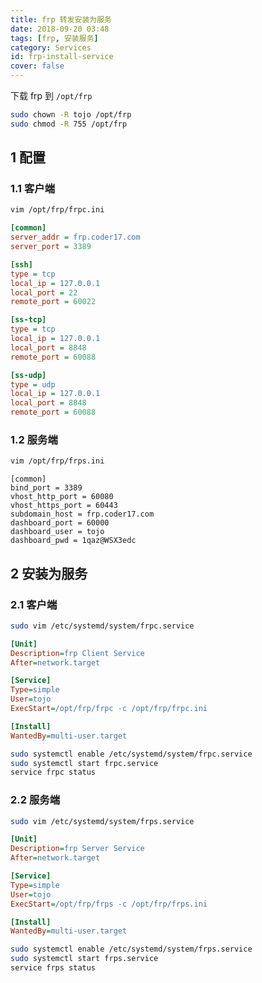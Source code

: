 ```yaml
---
title: frp 转发安装为服务
date: 2018-09-20 03:48
tags: [frp, 安装服务]
category: Services
id: frp-install-service
cover: false
---
```


下载 frp 到 `/opt/frp`

``` bash
sudo chown -R tojo /opt/frp
sudo chmod -R 755 /opt/frp
```

## 1 配置

### 1.1 客户端

``` bash
vim /opt/frp/frpc.ini
```

``` ini
[common]
server_addr = frp.coder17.com
server_port = 3389

[ssh]
type = tcp
local_ip = 127.0.0.1
local_port = 22
remote_port = 60022

[ss-tcp]
type = tcp
local_ip = 127.0.0.1
local_port = 8848
remote_port = 60088

[ss-udp]
type = udp
local_ip = 127.0.0.1
local_port = 8848
remote_port = 60088
```

### 1.2 服务端

``` bash
vim /opt/frp/frps.ini
```

``` ini#
[common]
bind_port = 3389
vhost_http_port = 60080
vhost_https_port = 60443
subdomain_host = frp.coder17.com
dashboard_port = 60000
dashboard_user = tojo
dashboard_pwd = 1qaz@WSX3edc
```

## 2 安装为服务

### 2.1 客户端

``` bash
sudo vim /etc/systemd/system/frpc.service
```

``` ini
[Unit]
Description=frp Client Service
After=network.target

[Service]
Type=simple
User=tojo
ExecStart=/opt/frp/frpc -c /opt/frp/frpc.ini

[Install]
WantedBy=multi-user.target

```

``` bash
sudo systemctl enable /etc/systemd/system/frpc.service
sudo systemctl start frpc.service
service frpc status
```

### 2.2 服务端

``` bash
sudo vim /etc/systemd/system/frps.service
```

``` ini
[Unit]
Description=frp Server Service
After=network.target

[Service]
Type=simple
User=tojo
ExecStart=/opt/frp/frps -c /opt/frp/frps.ini

[Install]
WantedBy=multi-user.target

```

``` bash
sudo systemctl enable /etc/systemd/system/frps.service
sudo systemctl start frps.service
service frps status
```